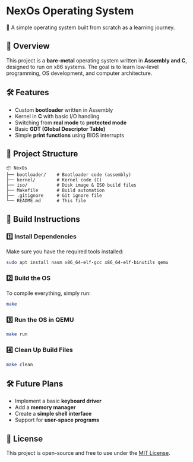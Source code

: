 # NexOs Operating System

🚀 A simple operating system built from scratch as a learning journey.

## 📜 Overview
This project is a **bare-metal** operating system written in **Assembly and C**, designed to run on x86 systems. The goal is to learn low-level programming, OS development, and computer architecture.

## 🛠 Features
- Custom **bootloader** written in Assembly
- Kernel in **C** with basic I/O handling
- Switching from **real mode** to **protected mode**
- Basic **GDT (Global Descriptor Table)**
- Simple **print functions** using BIOS interrupts

## 📂 Project Structure
```
📦 NexOs 
├── bootloader/    # Bootloader code (assembly)  
├── kernel/        # Kernel code (C)  
├── iso/           # Disk image & ISO build files  
├── Makefile       # Build automation  
├── .gitignore     # Git ignore file  
└── README.md      # This file  
```

## 🔧 Build Instructions

### **1️⃣ Install Dependencies**  
Make sure you have the required tools installed:  
```bash
sudo apt install nasm x86_64-elf-gcc x86_64-elf-binutils qemu
```

### **2️⃣ Build the OS**  
To compile everything, simply run:  
```bash
make
```

### **3️⃣ Run the OS in QEMU**  
```bash
make run
```

### **4️⃣ Clean Up Build Files**  
```bash
make clean
```

## 🛠 Future Plans
- Implement a basic **keyboard driver**  
- Add a **memory manager**  
- Create a **simple shell interface**  
- Support for **user-space programs**  

## 📜 License
This project is open-source and free to use under the [MIT License](LICENSE).